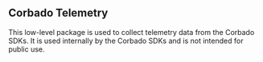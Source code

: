 ## Corbado Telemetry

This low-level package is used to collect telemetry data from the Corbado SDKs. It is used internally by the Corbado SDKs and is not intended for public use.